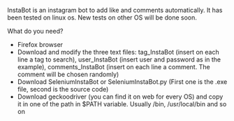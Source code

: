InstaBot is an instagram bot to add like and comments automatically.
It has been tested on linux os. New tests on other OS will be done soon.

What do you need?
- Firefox browser
- Download and modify the three text files: tag_InstaBot (insert on each line a tag to search), user_InstaBot (insert user and password as in the example), comments_InstaBot (insert on each line a comment. The comment will be chosen randomly)
- Download SeleniumInstaBot or SeleniumInstaBot.py
  (First one is the .exe file, second is the source code)
- Download geckoodriver (you can find it on web for every OS) and copy it in one of the path in $PATH variable. Usually /bin, /usr/local/bin and so on
